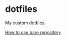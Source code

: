 # dotfiles
My custom dotfiles.

[How to use bare repository](https://medium.com/@happy.cerberus/best-way-to-manage-your-dotfiles-2c45bb280049)
